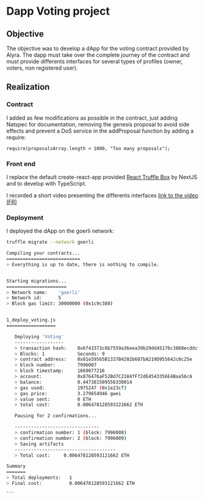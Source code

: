 # Dapp Voting project

## Objective

The objective was to develop a dApp for the voting contract provided by Alyra. The dapp must take over the complete journey of the contract and must provide differents interfaces for several types of profiles (owner, voters, non registered user).

## Realization

### Contract

I added as few modifications as possible in the contract, just adding Natspec for documentation, removing the genesis proposal to avoid side effects and prevent a DoS service in the addProposal function by adding a require:

```solidity
require(proposalsArray.length < 1000, "Too many proposals");
```

### Front end

I replace the default create-react-app provided [React Truffle Box](<https://trufflesuite.com/boxes/react/>) by NextJS and to develop with TypeScript.

I recorded a short video presenting the differents interfaces [link to the video (FR)](<https://>)

### Deployment

I deployed the dApp on the goerli network:

````bash
truffle migrate --network goerli

Compiling your contracts...
===========================
> Everything is up to date, there is nothing to compile.


Starting migrations...
======================
> Network name:    'goerli'
> Network id:      5
> Block gas limit: 30000000 (0x1c9c380)


1_deploy_voting.js
==================

   Deploying 'Voting'
   ------------------
   > transaction hash:    0x6f43373c8b7559a36eea39b29dd45176c3868ecddcf05245524203f22212e79d
   > Blocks: 1            Seconds: 9
   > contract address:    0x81e59565B1337B4202b687bA219D955642c0c25e
   > block number:        7996007
   > block timestamp:     1669077216
   > account:             0x876476aF52Bd7C2184fFf2dE4543356E4Baa56cA
   > balance:             0.447381509556330014
   > gas used:            1975247 (0x1e23cf)
   > gas price:           3.279654946 gwei
   > value sent:          0 ETH
   > total cost:          0.006478128593121662 ETH

   Pausing for 2 confirmations...

   -------------------------------
   > confirmation number: 1 (block: 7996008)
   > confirmation number: 2 (block: 7996009)
   > Saving artifacts
   -------------------------------------
   > Total cost:     0.006478128593121662 ETH

Summary
=======
> Total deployments:   1
> Final cost:          0.006478128593121662 ETH

```
